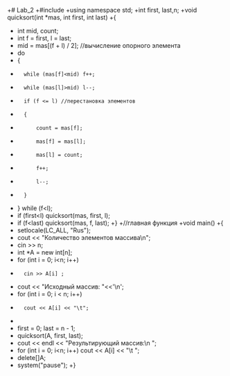 +# Lab_2
+#include <iostream>
+using namespace std;
+int first, last,n;
+void quicksort(int *mas, int first, int last)
+{
+	int mid, count;
+	int f = first, l = last;
+	mid = mas[(f + l) / 2]; //вычисление опорного элемента
+	do
+	{
+		while (mas[f]<mid) f++;
+		while (mas[l]>mid) l--;
+		if (f <= l) //перестановка элементов
+		{
+			count = mas[f];
+			mas[f] = mas[l];
+			mas[l] = count;
+			f++;
+			l--;
+		}
+	} while (f<l);
+	if (first<l) quicksort(mas, first, l);
+	if (f<last) quicksort(mas, f, last);
+}
+//главная функция
+void main()
+{
+	setlocale(LC_ALL, "Rus");
+	cout << "Количество элементов массива\n";
+	cin >> n;
+	int *A = new int[n];
+	for (int i = 0; i<n; i++)
+		cin >> A[i] ;
+	cout << "Исходный массив: "<<'\n';
+	for (int i = 0; i < n; i++)
+		cout << A[i] << "\t";
+
+	first = 0; last = n - 1;
+	quicksort(A, first, last);
+	cout << endl << "Результирующий массив:\n ";
+	for (int i = 0; i<n; i++) cout << A[i] << "\t ";
+	delete[]A;
+	system("pause");
+}
